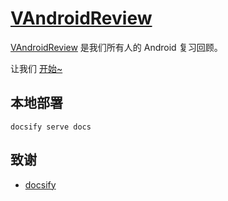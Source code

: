# [VAndroidReview](https://codepoem.github.io/VAndroidReview/)

[VAndroidReview](https://codepoem.github.io/VAndroidReview/) 是我们所有人的 Android 复习回顾。

让我们 [开始~](https://codepoem.github.io/VAndroidReview/#/summary)

## 本地部署

```shell
docsify serve docs
```

## 致谢

- [docsify](https://docsify.js.org)
